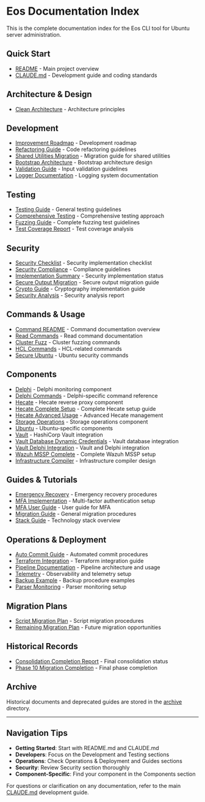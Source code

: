 # Eos Documentation Index

This is the complete documentation index for the Eos CLI tool for Ubuntu server administration.

## Quick Start
- [README](README.md) - Main project overview
- [CLAUDE.md](../CLAUDE.md) - Development guide and coding standards

## Architecture & Design
- [Clean Architecture](architecture/CLEAN_ARCHITECTURE.md) - Architecture principles

## Development
- [Improvement Roadmap](development/IMPROVEMENT_ROADMAP.md) - Development roadmap
- [Refactoring Guide](development/REFACTORING_GUIDE.md) - Code refactoring guidelines
- [Shared Utilities Migration](development/SHARED_UTILITIES_MIGRATION.md) - Migration guide for shared utilities
- [Bootstrap Architecture](development/BOOTSTRAP_ARCHITECTURE.md) - Bootstrap architecture design
- [Validation Guide](development/VALIDATION_GUIDE.md) - Input validation guidelines
- [Logger Documentation](development/LOGGER_README.md) - Logging system documentation

## Testing
- [Testing Guide](testing/TESTING_GUIDE.md) - General testing guidelines
- [Comprehensive Testing](testing/COMPREHENSIVE_TESTING.md) - Comprehensive testing approach
- [Fuzzing Guide](testing/FUZZING_GUIDE.md) - Complete fuzzing test guidelines
- [Test Coverage Report](testing/TEST_COVERAGE_REPORT.md) - Test coverage analysis

## Security
- [Security Checklist](security/SECURITY_CHECKLIST.md) - Security implementation checklist
- [Security Compliance](security/SECURITY_COMPLIANCE.md) - Compliance guidelines
- [Implementation Summary](security/implementation-summary.md) - Security implementation status
- [Secure Output Migration](security/secure-output-migration.md) - Secure output migration guide
- [Crypto Guide](security/CRYPTO_GUIDE.md) - Cryptography implementation guide
- [Security Analysis](security/SECURITY_ANALYSIS.md) - Security analysis report

## Commands & Usage
- [Command README](commands/README.md) - Command documentation overview
- [Read Commands](commands/READ_COMMANDS.md) - Read command documentation
- [Cluster Fuzz](commands/clusterfuzz.md) - Cluster fuzzing commands
- [HCL Commands](commands/hcl.md) - HCL-related commands
- [Secure Ubuntu](commands/secure-ubuntu.md) - Ubuntu security commands

## Components
- [Delphi](components/DELPHI.md) - Delphi monitoring component
- [Delphi Commands](components/DELPHI_COMMANDS.md) - Delphi-specific command reference
- [Hecate](components/HECATE.md) - Hecate reverse proxy component
- [Hecate Complete Setup](components/hecate-complete.md) - Complete Hecate setup guide
- [Hecate Advanced Usage](components/hecate_advanced_usage.md) - Advanced Hecate management
- [Storage Operations](components/STORAGE_OPS.md) - Storage operations component
- [Ubuntu](components/UBUNTU.md) - Ubuntu-specific components
- [Vault](components/VAULT.md) - HashiCorp Vault integration
- [Vault Database Dynamic Credentials](components/vault-database-dynamic-credentials.md) - Vault database integration
- [Vault Delphi Integration](components/vault-delphi-integration.md) - Vault and Delphi integration
- [Wazuh MSSP Complete](components/wazuh-mssp-complete.md) - Complete Wazuh MSSP setup
- [Infrastructure Compiler](components/EOS_INFRASTRUCTURE_COMPILER.md) - Infrastructure compiler design

## Guides & Tutorials
- [Emergency Recovery](guides/emergency-recovery.md) - Emergency recovery procedures
- [MFA Implementation](guides/mfa-implementation.md) - Multi-factor authentication setup
- [MFA User Guide](guides/mfa-user-guide.md) - User guide for MFA
- [Migration Guide](user-guides/MIGRATION_GUIDE.md) - General migration procedures
- [Stack Guide](user-guides/STACK.md) - Technology stack overview

## Operations & Deployment
- [Auto Commit Guide](operations/auto-commit-guide.md) - Automated commit procedures
- [Terraform Integration](operations/README-terraform-integration.md) - Terraform integration guide
- [Pipeline Documentation](operations/PIPELINE.md) - Pipeline architecture and usage
- [Telemetry](operations/TELEMETRY.md) - Observability and telemetry setup
- [Backup Example](operations/BACKUP_EXAMPLE.md) - Backup procedure examples
- [Parser Monitoring](operations/PARSER_MONITORING.md) - Parser monitoring setup

## Migration Plans
- [Script Migration Plan](migration/script-migration-plan.md) - Script migration procedures
- [Remaining Migration Plan](REMAINING_MIGRATION_PLAN.md) - Future migration opportunities

## Historical Records
- [Consolidation Completion Report](CONSOLIDATION_COMPLETION_REPORT.md) - Final consolidation status
- [Phase 10 Migration Completion](PHASE_10_MIGRATION_COMPLETION_REPORT.md) - Final phase completion

## Archive
Historical documents and deprecated guides are stored in the [archive](archive/) directory.

---

## Navigation Tips

- **Getting Started**: Start with README.md and CLAUDE.md
- **Developers**: Focus on the Development and Testing sections
- **Operations**: Check Operations & Deployment and Guides sections
- **Security**: Review Security section thoroughly
- **Component-Specific**: Find your component in the Components section

For questions or clarification on any documentation, refer to the main [CLAUDE.md](../CLAUDE.md) development guide.